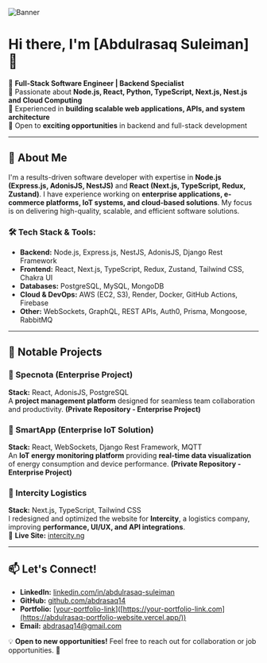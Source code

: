 ![Banner]([https://your-image-link-here.com/banner.png](https://abdulrasaq-portfolio-website.vercel.app/assets/abdrasaq-BpsmzqDJ.png))

# Hi there, I'm [Abdulrasaq Suleiman] 👋

🚀 **Full-Stack Software Engineer | Backend Specialist**  
🔹 Passionate about **Node.js, React, Python, TypeScript, Next.js, Nest.js and Cloud Computing**  
🔹 Experienced in **building scalable web applications, APIs, and system architecture**  
🔹 Open to **exciting opportunities** in backend and full-stack development

---

## 🌟 About Me
I'm a results-driven software developer with expertise in **Node.js (Express.js, AdonisJS, NestJS)** and **React (Next.js, TypeScript, Redux, Zustand)**. I have experience working on **enterprise applications, e-commerce platforms, IoT systems, and cloud-based solutions**. My focus is on delivering high-quality, scalable, and efficient software solutions.

### 🛠 Tech Stack & Tools:
- **Backend:** Node.js, Express.js, NestJS, AdonisJS, Django Rest Framework
- **Frontend:** React, Next.js, TypeScript, Redux, Zustand, Tailwind CSS, Chakra UI
- **Databases:** PostgreSQL, MySQL, MongoDB
- **Cloud & DevOps:** AWS (EC2, S3), Render, Docker, GitHub Actions, Firebase
- **Other:** WebSockets, GraphQL, REST APIs, Auth0, Prisma, Mongoose, RabbitMQ

---

## 📌 Notable Projects

### **🔹 Specnota** (Enterprise Project)
**Stack:** React, AdonisJS, PostgreSQL  
A **project management platform** designed for seamless team collaboration and productivity. **(Private Repository - Enterprise Project)**

### **🔹 SmartApp** (Enterprise IoT Solution)
**Stack:** React, WebSockets, Django Rest Framework, MQTT  
An **IoT energy monitoring platform** providing **real-time data visualization** of energy consumption and device performance. **(Private Repository - Enterprise Project)**

### **🔹 Intercity Logistics**
**Stack:** Next.js, TypeScript, Tailwind CSS  
I redesigned and optimized the website for **Intercity**, a logistics company, improving **performance, UI/UX, and API integrations**.  
🔗 **Live Site:** [intercity.ng](https://intercity.ng)



---

## 📫 Let's Connect!
- **LinkedIn:** [linkedin.com/in/abdulrasaq-suleiman]([https://linkedin.com/in/your-profile](https://www.linkedin.com/in/abdulrasaq-suleiman/))
- **GitHub:** [github.com/abdrasaq14]([https://github.com/your-github-username](https://github.com/abdrasaq14))
- **Portfolio:** [[your-portfolio-link](https://abdulrasaq-portfolio-website.vercel.app)]([https://your-portfolio-link.com](https://abdulrasaq-portfolio-website.vercel.app/))
- **Email:** abdrasaq14@gmail.com

💡 **Open to new opportunities!** Feel free to reach out for collaboration or job opportunities. 🚀

